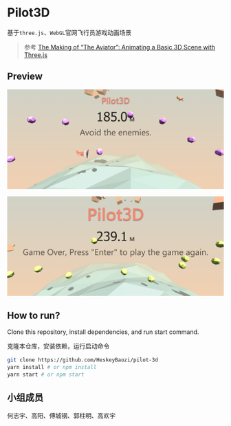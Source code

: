 # Pilot3D

基于`three.js`、`WebGL`官网飞行员游戏动画场景

> 参考 [The Making of “The Aviator”: Animating a Basic 3D Scene with Three.js](https://tympanus.net/codrops/2016/04/26/the-aviator-animating-basic-3d-scene-threejs/?utm_source=tuicool)

## Preview

![v1](./docs/images/view1.png)

![v2](./docs/images/view2.png)

## How to run?

Clone this repository, install dependencies, and run start command.

克隆本仓库，安装依赖，运行启动命令

```bash
git clone https://github.com/HeskeyBaozi/pilot-3d
yarn install # or npm install
yarn start # or npm start
```

## 小组成员

何志宇、高阳、傅城钢、郭柱明、高欢宇

